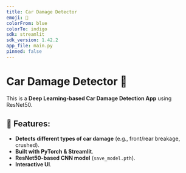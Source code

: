 ```yaml
---
title: Car Damage Detector
emoji: 🚗
colorFrom: blue
colorTo: indigo
sdk: streamlit
sdk_version: 1.42.2
app_file: main.py
pinned: false
---
```


# Car Damage Detector 🚗

This is a **Deep Learning-based Car Damage Detection App** using ResNet50.

## 🚀 Features:
- **Detects different types of car damage** (e.g., front/rear breakage, crushed).
- **Built with PyTorch & Streamlit**.
- **ResNet50-based CNN model** (`save_model.pth`).
- **Interactive UI**.